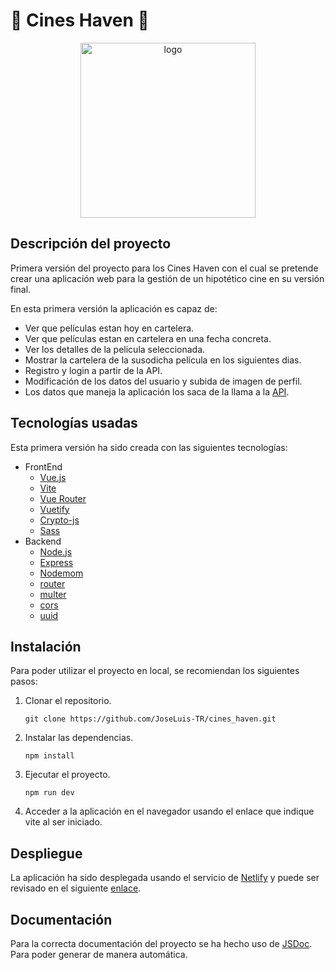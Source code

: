 # 🎥 Cines Haven 🎥

<p align="center">
  <img width="280" alt="logo" src="https://user-images.githubusercontent.com/92323915/220186818-007160d6-0e37-430b-9e8f-7bc8cacf21ca.png">
</p>

## Descripción del proyecto

Primera versión del proyecto para los Cines Haven con el cual se pretende crear una aplicación 
web para la gestión de un hipotético cine en su versión final.

En esta primera versión la aplicación es capaz de:

- Ver que películas estan hoy en cartelera.
- Ver que películas estan en cartelera en una fecha concreta.
- Ver los detalles de la pelicula seleccionada.
- Mostrar la cartelera de la susodicha película en los siguientes dias.
- Registro y login a partir de la API.
- Modificación de los datos del usuario y subida de imagen de perfil.
- Los datos que maneja la aplicación los saca de la llama a la [API](https://github.com/JoseLuis-TR/backend-cines_haven).

## Tecnologías usadas

Esta primera versión ha sido creada con las siguientes tecnologías:

- FrontEnd
  - [Vue.js](https://vuejs.org/)
  - [Vite](https://vitejs.dev/)
  - [Vue Router](https://router.vuejs.org/)
  - [Vuetify](https://vuetifyjs.com/en/)
  - [Crypto-js](https://www.npmjs.com/package/crypto-js)
  - [Sass](https://sass-lang.com/)
- Backend
  - [Node.js](https://nodejs.org/es/)
  - [Express](https://expressjs.com/es/)
  - [Nodemom](https://www.npmjs.com/package/nodemon)
  - [router](https://www.npmjs.com/package/router)
  - [multer](https://www.npmjs.com/package/multer)
  - [cors](https://www.npmjs.com/package/cors)
  - [uuid](https://www.npmjs.com/package/uuid)

## Instalación

Para poder utilizar el proyecto en local, se recomiendan los siguientes pasos:

1. Clonar el repositorio.
    ```
    git clone https://github.com/JoseLuis-TR/cines_haven.git
    ```
2. Instalar las dependencias.
    ```
    npm install
    ```
3. Ejecutar el proyecto.
    ```
    npm run dev
    ```
4. Acceder a la aplicación en el navegador usando el enlace que indique vite al ser iniciado.

## Despliegue

La aplicación ha sido desplegada usando el servicio de [Netlify](https://www.netlify.com/) y puede ser revisado
en el siguiente [enlace](https://cines-haven.netlify.app/).

## Documentación

Para la correcta documentación del proyecto se ha hecho uso de [JSDoc](https://jsdoc.app/). Para poder generar
de manera automática.
